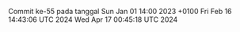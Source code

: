Commit ke-55 pada tanggal Sun Jan 01 14:00 2023 +0100
Fri Feb 16 14:43:06 UTC 2024
Wed Apr 17 00:45:18 UTC 2024
